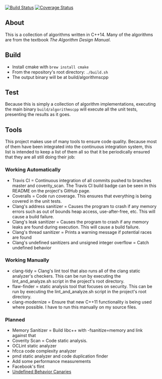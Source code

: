 [![Build Status](https://travis-ci.org/xanderdunn/aalgocpp.svg?branch=coverity_scan)](https://travis-ci.org/xanderdunn/aalgocpp)
[![Coverage Status](https://coveralls.io/repos/xanderdunn/aalgocpp/badge.svg?branch=master)](https://coveralls.io/r/xanderdunn/aalgocpp?branch=master)

## About
This is a collection of algorithms written in C++14.  Many of the algorithms are from the textbook *The Algorithm Design Manual*.

## Build
- Install cmake with `brew install cmake`
- From the repository's root directory: `./build.sh`
- The output binary will be at build/algorithmscpp

## Test
Because this is simply a collection of algorithm implementations, executing the main binary `build/algorithmscpp` will execute all the unit tests, presenting the results as it goes.

## Tools
This project makes use of many tools to ensure code quality.  Because most of them have been integrated into the continuous integration system, this list is intended to keep a list of them all so that it be periodically ensured that they are all still doing their job:

### Working Automatically
- Travis CI = Continuous integration of all commits pushed to branches master and coverity_scan. The Travis CI build badge can be seen in this README on the project's GitHub page.
- Coveralls = Code run coverage.  This ensures that everything is being covered in the unit tests.
- Clang's address sanitizer = Causes the program to crash if any memory errors such as out of bounds heap access, use-after-free, etc. This will cause a build failure.
- Clang's leak sanitizer = Causes the program to crash if any memory leaks are found during execution.  This will cause a build failure.
- Clang's thread sanitizer = Prints a warning message if potential races are found
- Clang's undefined sanitizers and unsigned integer overflow = Catch undefined behavior

### Working Manually
- clang-tidy = Clang's lint tool that also runs all of the clang static analyzer's checkers. This can be run by executing the lint_and_analyze.sh script in the project's root directory.
- flaw-finder = static analysis tool that focuses on security.  This can be run by executing the lint_and_analyze.sh script in the project's root directory.
- clang-modernize = Ensure that new C++11 functionality is being used where possible.  I have to run this manually on my source files.

### Planned
- Memory Sanitizer = Build libc++ with -fsanitize=memory and link against that
- Coverity Scan = Code static analysis.
- OCLint static analyzer
- hfcca code complexity analyzer
- pmd static analyzer and code duplication finder
- Add some performance measurements
- Facebook's flint
- [Undefined Behavior Canaries](https://github.com/regehr/ub-canaries)
